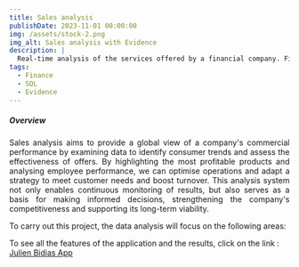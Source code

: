 ```yaml
---
title: Sales analysis
publishDate: 2023-11-01 00:00:00
img: /assets/stock-2.png
img_alt: Sales analysis with Evidence 
description: |
  Real-time analysis of the services offered by a financial company. Financial products include life insurance, mortgages, savings accounts and pension plans. 
tags:
  - Finance
  - SQL
  - Evidence
---
```


#####  Overview

<p style="text-align: justify;">
Sales analysis aims to provide a global view of a company's commercial performance by examining data to identify consumer trends and assess the effectiveness of offers. By highlighting the most profitable products and analysing employee performance, we can optimise operations and adapt a strategy to meet customer needs and boost turnover. This analysis system not only enables continuous monitoring of results, but also serves as a basis for making informed decisions, strengthening the company's competitiveness and supporting its long-term viability.
</p>

<p style="text-align: justify;">
To carry out this project, the data analysis will focus on the following areas:
</p>


To see all the features of the application and the results, click on the link : <a href="https://parfaitbidiasa.evidence.app/">Julien Bidias App</a>
